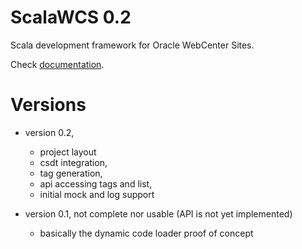 # ScalaWCS 0.2

Scala development framework for Oracle WebCenter Sites.

Check [documentation](http://github.com/sciabarra/scalawcs/wiki).

# Versions

- version 0.2, 
	- project layout 
	- csdt integration, 
	- tag generation, 
	- api accessing tags and list, 
	- initial mock and log  support

- version 0.1, not complete nor usable (API is not yet implemented)
	- basically the dynamic code loader proof of concept



